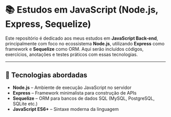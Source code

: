# 📚 Estudos em JavaScript (Node.js, Express, Sequelize)

Este repositório é dedicado aos meus estudos em **JavaScript Back-end**, principalmente com foco no ecossistema **Node.js**, utilizando **Express** como framework e **Sequelize** como ORM. Aqui serão incluídos códigos, exercícios, anotações e testes práticos com essas tecnologias.

---

## 🚀 Tecnologias abordadas

- **Node.js** – Ambiente de execução JavaScript no servidor
- **Express** – Framework minimalista para construção de APIs
- **Sequelize** – ORM para bancos de dados SQL (MySQL, PostgreSQL, SQLite etc.)
- **JavaScript ES6+** – Sintaxe moderna da linguagem


